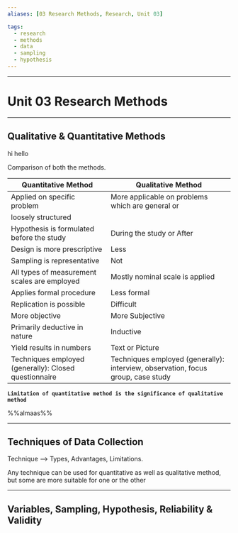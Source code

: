 ```yaml
---
aliases: [03 Research Methods, Research, Unit 03]

tags:
  - research
  - methods
  - data
  - sampling
  - hypothesis
---
```


***
# Unit 03 Research Methods
***

## Qualitative & Quantitative Methods
hi hello

Comparison of both the methods.

Quantitative Method | Qualitative Method
------------ | ------------
Applied on specific problem | More applicable on problems which are general or
loosely structured |
Hypothesis is formulated before the study | During the study or After
Design is more prescriptive | Less
Sampling is representative | Not
All types of measurement scales are employed | Mostly nominal scale is applied
Applies formal procedure | Less formal
Replication is possible | Difficult
More objective | More Subjective
Primarily deductive in nature | Inductive
Yield results in numbers | Text or Picture
Techniques employed (generally): Closed questionnaire | Techniques employed (generally): interview, observation, focus group, case study

**`Limitation of quantitative method is the significance of qualitative method`**

%%almaas%%





***
## Techniques of Data Collection
Technique --> Types, Advantages, Limitations.

Any technique can be used for quantitative as well as qualitative method, but some are more suitable for one or the other



***
## Variables, Sampling, Hypothesis, Reliability & Validity








